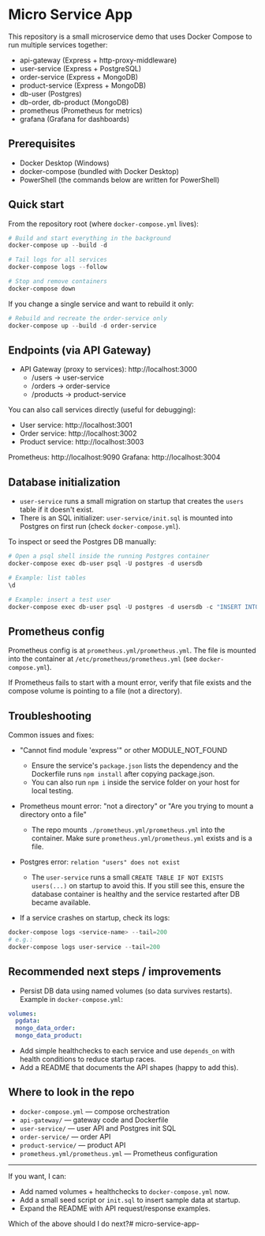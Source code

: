 # Micro Service App

This repository is a small microservice demo that uses Docker Compose to run multiple services together:

- api-gateway (Express + http-proxy-middleware)
- user-service (Express + PostgreSQL)
- order-service (Express + MongoDB)
- product-service (Express + MongoDB)
- db-user (Postgres)
- db-order, db-product (MongoDB)
- prometheus (Prometheus for metrics)
- grafana (Grafana for dashboards)

## Prerequisites

- Docker Desktop (Windows)
- docker-compose (bundled with Docker Desktop)
- PowerShell (the commands below are written for PowerShell)

## Quick start

From the repository root (where `docker-compose.yml` lives):

```powershell
# Build and start everything in the background
docker-compose up --build -d

# Tail logs for all services
docker-compose logs --follow

# Stop and remove containers
docker-compose down
```

If you change a single service and want to rebuild it only:

```powershell
# Rebuild and recreate the order-service only
docker-compose up --build -d order-service
```

## Endpoints (via API Gateway)

- API Gateway (proxy to services): http://localhost:3000
  - /users -> user-service
  - /orders -> order-service
  - /products -> product-service

You can also call services directly (useful for debugging):
- User service: http://localhost:3001
- Order service: http://localhost:3002
- Product service: http://localhost:3003

Prometheus: http://localhost:9090
Grafana: http://localhost:3004

## Database initialization

- `user-service` runs a small migration on startup that creates the `users` table if it doesn't exist.
- There is an SQL initializer: `user-service/init.sql` is mounted into Postgres on first run (check `docker-compose.yml`).

To inspect or seed the Postgres DB manually:

```powershell
# Open a psql shell inside the running Postgres container
docker-compose exec db-user psql -U postgres -d usersdb

# Example: list tables
\d

# Example: insert a test user
docker-compose exec db-user psql -U postgres -d usersdb -c "INSERT INTO users(name,email) VALUES('Test','test@example.com');"
```

## Prometheus config

Prometheus config is at `prometheus.yml/prometheus.yml`. The file is mounted into the container at `/etc/prometheus/prometheus.yml` (see `docker-compose.yml`).

If Prometheus fails to start with a mount error, verify that file exists and the compose volume is pointing to a file (not a directory).

## Troubleshooting

Common issues and fixes:

- "Cannot find module 'express'" or other MODULE_NOT_FOUND
  - Ensure the service's `package.json` lists the dependency and the Dockerfile runs `npm install` after copying package.json.
  - You can also run `npm i` inside the service folder on your host for local testing.

- Prometheus mount error: "not a directory" or "Are you trying to mount a directory onto a file"
  - The repo mounts `./prometheus.yml/prometheus.yml` into the container. Make sure `prometheus.yml/prometheus.yml` exists and is a file.

- Postgres error: `relation "users" does not exist`
  - The `user-service` runs a small `CREATE TABLE IF NOT EXISTS users(...)` on startup to avoid this. If you still see this, ensure the database container is healthy and the service restarted after DB became available.

- If a service crashes on startup, check its logs:

```powershell
docker-compose logs <service-name> --tail=200
# e.g.:
docker-compose logs user-service --tail=200
```

## Recommended next steps / improvements

- Persist DB data using named volumes (so data survives restarts). Example in `docker-compose.yml`:

```yaml
volumes:
  pgdata:
  mongo_data_order:
  mongo_data_product:
```

- Add simple healthchecks to each service and use `depends_on` with health conditions to reduce startup races.
- Add a README that documents the API shapes (happy to add this).

## Where to look in the repo

- `docker-compose.yml` — compose orchestration
- `api-gateway/` — gateway code and Dockerfile
- `user-service/` — user API and Postgres init SQL
- `order-service/` — order API
- `product-service/` — product API
- `prometheus.yml/prometheus.yml` — Prometheus configuration

---

If you want, I can:
- Add named volumes + healthchecks to `docker-compose.yml` now.
- Add a small seed script or `init.sql` to insert sample data at startup.
- Expand the README with API request/response examples.

Which of the above should I do next?#   m i c r o - s e r v i c e - a p p -  
 